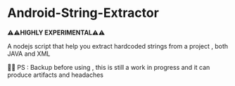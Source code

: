 # Android-String-Extractor
⚠️⚠️<strong>HIGHLY EXPERIMENTAL</strong>⚠️⚠️


A nodejs script that help you extract hardcoded strings from a project , both JAVA and XML

🐜🐜 PS : Backup before using , this is still a work in progress and it can produce artifacts and headaches


